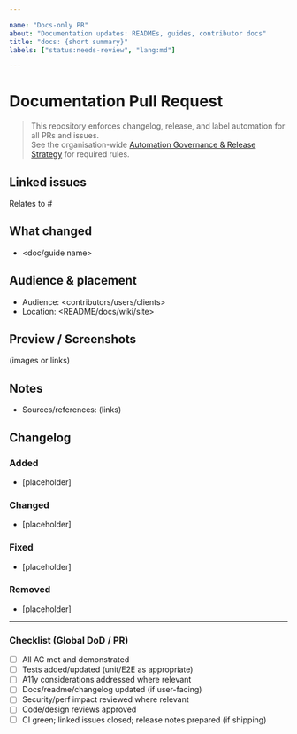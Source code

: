 ```yaml
---

name: "Docs-only PR"  
about: "Documentation updates: READMEs, guides, contributor docs"  
title: "docs: {short summary}"  
labels: ["status:needs-review", "lang:md"]  

---
```


# Documentation Pull Request

> This repository enforces changelog, release, and label automation for all PRs and issues.  
> See the organisation-wide [Automation Governance & Release Strategy](https://github.com/lightspeedwp/.github/blob/main/AUTOMATION_GOVERNANCE.md) for required rules.

## Linked issues

<!--
List any related issues by number (e.g. closes #123, relates to #789).
-->

Relates to #

## What changed

- <doc/guide name>

## Audience & placement

- Audience: <contributors/users/clients>
- Location: <README/docs/wiki/site>

## Preview / Screenshots

(images or links)

## Notes

- Sources/references: (links)

## Changelog

<!--
Required for release automation.
Format: Keep a Changelog.
Categories: Added, Changed, Fixed, Removed.
User-facing notes only. Internal-only PRs (rare) may use the skip-changelog label.
Example:
### Added
- Added setup guide for staging deployments. (Relates to #789)
-->

### Added

- [placeholder]

### Changed

- [placeholder]

### Fixed

- [placeholder]

### Removed

- [placeholder]

<!--
If no user-facing changelog entry is needed, apply the skip-changelog label to this PR.
-->

---


### Checklist (Global DoD / PR)

- [ ] All AC met and demonstrated
- [ ] Tests added/updated (unit/E2E as appropriate)
- [ ] A11y considerations addressed where relevant
- [ ] Docs/readme/changelog updated (if user-facing)
- [ ] Security/perf impact reviewed where relevant
- [ ] Code/design reviews approved
- [ ] CI green; linked issues closed; release notes prepared (if shipping)